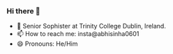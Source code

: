 ### Hi there 👋

- 🌱 Senior Sophister at Trinity College Dublin, Ireland.
- 📫 How to reach me: insta@abhisinha0601
- 😄 Pronouns: He/Him
<!--
**abhisinha2001/abhisinha2001** is a ✨ _special_ ✨ repository because its `README.md` (this file) appears on your GitHub profile.

Here are some ideas to get you started:


- 👯 I’m looking to collaborate on
- 🤔 I’m looking for help with ...
- 💬 Ask me about ...
- 📫 How to reach me: insta@abhisinha0601

- ⚡ Fun fact: ...

